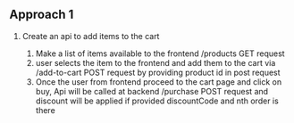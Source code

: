 ## Approach 1


1. Create an api to add items to the cart

    1. Make a list of items available to the frontend /products GET request
    2. user selects the item to the frontend and add them to the cart via /add-to-cart POST request by providing product id in post request
    3. Once the user from frontend proceed to the cart page and click on buy, Api will be called at backend /purchase POST request and discount will be applied if provided discountCode and nth order is there


    